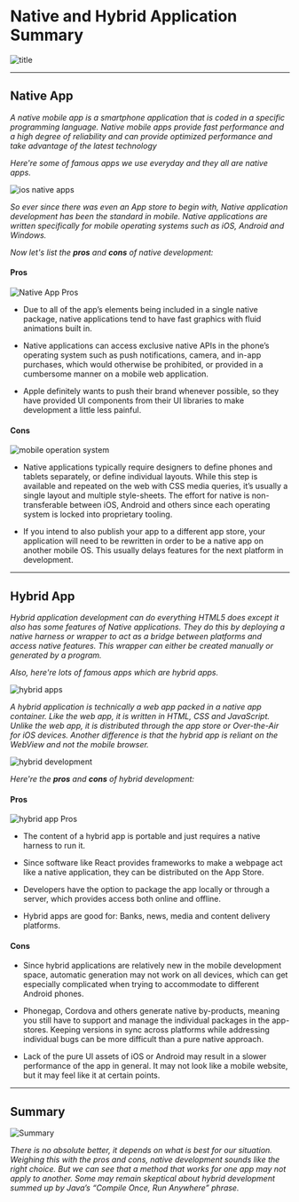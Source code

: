 # Native and Hybrid Application Summary

![title](photos/title.jpg)

---

## Native App

_A native mobile app is a smartphone application that is coded in a specific programming language. Native mobile apps provide fast performance and a high degree of reliability and can provide optimized performance and take advantage of the latest technology_

_Here're some of famous apps we use everyday and they all are native apps._

![ios native apps](photos/nativeApps.png)

_So ever since there was even an App store to begin with, Native application development has been the standard in mobile. Native applications are written specifically for mobile operating systems such as iOS, Android and Windows._

_Now let's list the **pros** and **cons** of native development:_

#### Pros

![Native App Pros](photos/nativeAppPros.png)

- Due to all of the app’s elements being included in a single native package, native applications tend to have fast graphics with fluid animations built in.

- Native applications can access exclusive native APIs in the phone’s operating system such as push notifications, camera, and in-app purchases, which would otherwise be prohibited, or provided in a cumbersome manner on a mobile web application.

- Apple definitely wants to push their brand whenever possible, so they have provided UI components from their UI libraries to make development a little less painful.

#### Cons

![mobile operation system](photos/os.jpg)

- Native applications typically require designers to define phones and tablets separately, or define individual layouts. While this step is available and repeated on the web with CSS media queries, it’s usually a single layout and multiple style-sheets. The effort for native is non-transferable between iOS, Android and others since each operating system is locked into proprietary tooling.

- If you intend to also publish your app to a different app store, your application will need to be rewritten in order to be a native app on another mobile OS. This usually delays features for the next platform in development.

---

## Hybrid App

_Hybrid application development can do everything HTML5 does except it also has some features of Native applications. They do this by deploying a native harness or wrapper to act as a bridge between platforms and access native features. This wrapper can either be created manually or generated by a program._

_Also, here're lots of famous apps which are hybrid apps._

![hybrid apps](photos/hybridApps.png)

_A hybrid application is technically a web app packed in a native app container. Like the web app, it is written in HTML, CSS and JavaScript. Unlike the web app, it is distributed through the app store or Over-the-Air for iOS devices. Another difference is that the hybrid app is reliant on the WebView and not the mobile browser._

![hybrid development](photos/hybridDevelopment.png)

_Here're the **pros** and **cons** of hybrid development:_

#### Pros

![hybrid app Pros](photos/hybridAppPros.jpg)

- The content of a hybrid app is portable and just requires a native harness to run it.

- Since software like React provides frameworks to make a webpage act like a native application, they can be distributed on the App Store.

- Developers have the option to package the app locally or through a server, which provides access both online and offline.

- Hybrid apps are good for: Banks, news, media and content delivery platforms.

#### Cons

- Since hybrid applications are relatively new in the mobile development space, automatic generation may not work on all devices, which can get especially complicated when trying to accommodate to different Android phones.

- Phonegap, Cordova and others generate native by-products, meaning you still have to support and manage the individual packages in the app-stores. Keeping versions in sync across platforms while addressing individual bugs can be more difficult than a pure native approach.

- Lack of the pure UI assets of iOS or Android may result in a slower performance of the app in general. It may not look like a mobile website, but it may feel like it at certain points.

---

## Summary

![Summary](photos/compare.png)

_There is no absolute better, it depends on what is best for our situation. Weighing this with the pros and cons, native development sounds like the right choice. But we can see that a method that works for one app may not apply to another. Some may remain skeptical about hybrid development summed up by Java’s “Compile Once, Run Anywhere” phrase._
